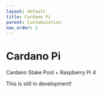 ```yaml
---
layout: default
title: Cardano Pi
parent: Customization
nav_order: 1
---
```


# Cardano Pi

Cardano Stake Pool + Raspberry Pi 4

This is still in development!
